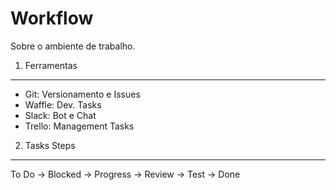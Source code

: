 Workflow
========

Sobre o ambiente de trabalho.


1. Ferramentas
--------------

  - Git: Versionamento e Issues
  - Waffle: Dev. Tasks
  - Slack: Bot e Chat
  - Trello: Management Tasks


2. Tasks Steps
--------------

  To Do -> Blocked -> Progress -> Review -> Test -> Done
